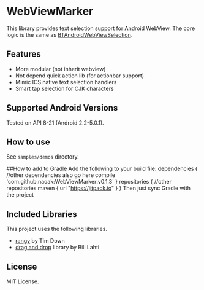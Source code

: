 WebViewMarker
=============

This library provides text selection support for Android WebView. The core logic is the same as [BTAndroidWebViewSelection](https://github.com/btate/BTAndroidWebViewSelection).

## Features
- More modular (not inherit webview)
- Not depend quick action lib (for actionbar support)
- Mimic ICS native text selection handlers
- Smart tap selection for CJK characters

## Supported Android Versions
Tested on API 8-21 (Android 2.2-5.0.1).

## How to use
See `samples/demos` directory.

##How to add to Gradle
Add the following to your build file:
dependencies {
    //other dependencies also go here
    compile 'com.github.naoak:WebViewMarker:v0.1.3'
}
repositories {
    //other repositories
    maven { url "https://jitpack.io" }
}
Then just sync Gradle with the project

## Included Libraries
This project uses the following libraries.
- [rangy](https://github.com/timdown/rangy) by Tim Down
- [drag and drop](https://blahti.wordpress.com/2011/01/17/moving-views-part-2/) library by Bill Lahti

## License
MIT License.
